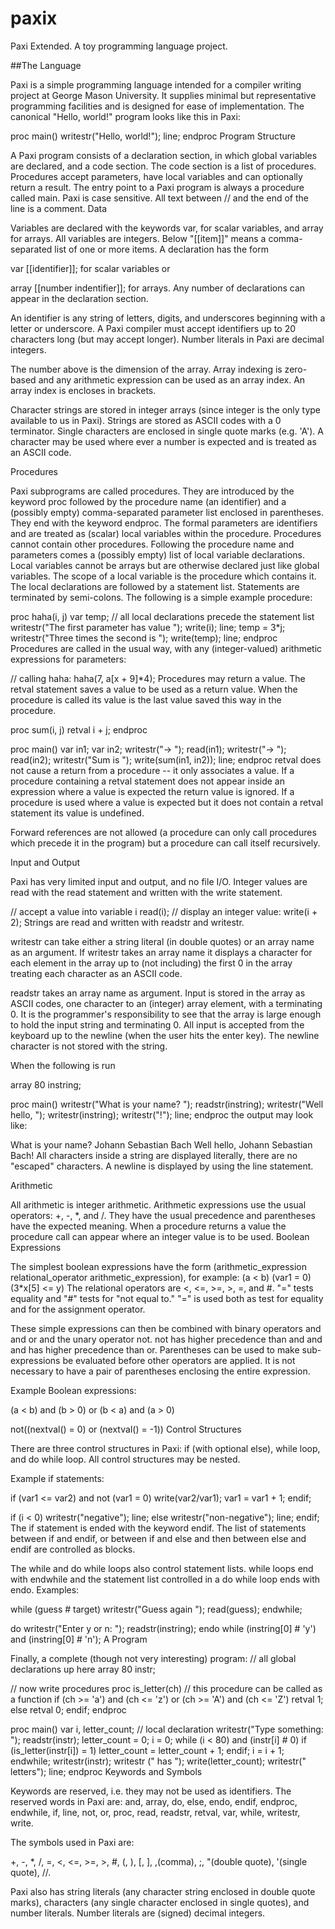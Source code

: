 # paxix
Paxi Extended. A toy programming language project. 

##The Language

Paxi is a simple programming language intended for a compiler writing project at George Mason University. It supplies minimal but representative programming facilities and is designed for ease of implementation.
The canonical "Hello, world!" program looks like this in Paxi:

proc main()
     writestr("Hello, world!");  line;
endproc
Program Structure

A Paxi program consists of a declaration section, in which global variables are declared, and a code section. The code section is a list of procedures. Procedures accept parameters, have local variables and can optionally return a result. The entry point to a Paxi program is always a procedure called main. Paxi is case sensitive. All text between // and the end of the line is a comment.
Data

Variables are declared with the keywords var, for scalar variables, and array for arrays. All variables are integers. Below "[[item]]" means a comma-separated list of one or more items. A declaration has the form

var [[identifier]];
for scalar variables or

array [[number indentifier]];
for arrays. Any number of declarations can appear in the declaration section.

An identifier is any string of letters, digits, and underscores beginning with a letter or underscore. A Paxi compiler must accept identifiers up to 20 characters long (but may accept longer). Number literals in Paxi are decimal integers.

The number above is the dimension of the array. Array indexing is zero-based and any arithmetic expression can be used as an array index. An array index is encloses in brackets.

Character strings are stored in integer arrays (since integer is the only type available to us in Paxi). Strings are stored as ASCII codes with a 0 terminator. Single characters are enclosed in single quote marks (e.g. 'A'). A character may be used where ever a number is expected and is treated as an ASCII code.

Procedures

Paxi subprograms are called procedures. They are introduced by the keyword proc followed by the procedure name (an identifier) and a (possibly empty) comma-separated parameter list enclosed in parentheses. They end with the keyword endproc. The formal parameters are identifiers and are treated as (scalar) local variables within the procedure. Procedures cannot contain other procedures.
Following the procedure name and parameters comes a (possibly empty) list of local variable declarations. Local variables cannot be arrays but are otherwise declared just like global variables. The scope of a local variable is the procedure which contains it. The local declarations are followed by a statement list. Statements are terminated by semi-colons. The following is a simple example procedure:

proc haha(i, j)
var temp;  // all local declarations precede the statement list
   writestr("The first parameter has value ");
   write(i); line;
   temp = 3*j;
   writestr("Three times the second is ");
   write(temp); line;
endproc
Procedures are called in the usual way, with any (integer-valued) arithmetic expressions for parameters:

// calling haha:
   haha(7, a[x + 9]*4);
Procedures may return a value. The retval statement saves a value to be used as a return value. When the procedure is called its value is the last value saved this way in the procedure.

proc sum(i, j)
   retval i + j;
endproc

proc main()
var in1;
var in2;
   writestr("->  ");  read(in1);
   writestr("->  ");  read(in2);
   writestr("Sum is ");
   write(sum(in1, in2)); line;
endproc
retval does not cause a return from a procedure -- it only associates a value. If a procedure containing a retval statement does not appear inside an expression where a value is expected the return value is ignored. If a procedure is used where a value is expected but it does not contain a retval statement its value is undefined.

Forward references are not allowed (a procedure can only call procedures which precede it in the program) but a procedure can call itself recursively.

Input and Output

Paxi has very limited input and output, and no file I/O.
Integer values are read with the read statement and written with the write statement.

// accept a value into variable i
   read(i);
// display an integer value:
   write(i + 2);
Strings are read and written with readstr and writestr.

writestr can take either a string literal (in double quotes) or an array name as an argument. If writestr takes an array name it displays a character for each element in the array up to (not including) the first 0 in the array treating each character as an ASCII code.

readstr takes an array name as argument. Input is stored in the array as ASCII codes, one character to an (integer) array element, with a terminating 0. It is the programmer's responsibility to see that the array is large enough to hold the input string and terminating 0. All input is accepted from the keyboard up to the newline (when the user hits the enter key). The newline character is not stored with the string.

When the following is run

array 80 instring;

proc main()
   writestr("What is your name?  ");
   readstr(instring);
   writestr("Well hello, ");
   writestr(instring);
   writestr("!"); line;
endproc
the output may look like:

What is your name?  Johann Sebastian Bach
Well hello, Johann Sebastian Bach!
All characters inside a string are displayed literally, there are no "escaped" characters. A newline is displayed by using the line statement.

Arithmetic

All arithmetic is integer arithmetic. Arithmetic expressions use the usual operators: +, -, *, and /. They have the usual precedence and parentheses have the expected meaning. When a procedure returns a value the procedure call can appear where an integer value is to be used.
Boolean Expressions

The simplest boolean expressions have the form (arithmetic_expression relational_operator arithmetic_expression), for example:
(a < b)
(var1 = 0)
(3*x[5] <= y)
The relational operators are <, <=, >=, >, =, and #. "=" tests equality and "#" tests for "not equal to." "=" is used both as test for equality and for the assignment operator.

These simple expressions can then be combined with binary operators and and or and the unary operator not. not has higher precedence than and and and has higher precedence than or. Parentheses can be used to make sub-expressions be evaluated before other operators are applied. It is not necessary to have a pair of parentheses enclosing the entire expression.

Example Boolean expressions:

(a < b) and (b > 0) or (b < a) and (a > 0)

not((nextval() = 0) or (nextval() = -1))
Control Structures

There are three control structures in Paxi: if (with optional else), while loop, and do while loop. All control structures may be nested.

Example if statements:

if (var1 <= var2) and not (var1 = 0)
   write(var2/var1);
   var1 = var1 + 1;
endif;

if (i < 0)
   writestr("negative"); line;
else
   writestr("non-negative"); line;
endif;
The if statement is ended with the keyword endif. The list of statements between if and endif, or between if and else and then between else and endif are controlled as blocks.

The while and do while loops also control statement lists. while loops end with endwhile and the statement list controlled in a do while loop ends with endo. Examples:

while (guess # target)
   writestr("Guess again  ");
   read(guess);
endwhile;

do
   writestr("Enter y or n:  ");
   readstr(instring);
endo
while (instring[0] # 'y') and (instring[0] # 'n');
A Program

Finally, a complete (though not very interesting) program:
// all global declarations up here
array 80 instr;

// now write procedures
proc is_letter(ch)
// this procedure can be called as a function
   if (ch >= 'a') and (ch <= 'z') or
               (ch >= 'A') and (ch <= 'Z')
      retval 1;
   else
      retval 0;
   endif;
endproc
   
proc main()
var i, letter_count;  // local declaration
   writestr("Type something:  ");
   readstr(instr);
   letter_count = 0;
   i = 0;
   while (i < 80) and (instr[i] # 0)
      if (is_letter(instr[i]) = 1)
         letter_count = letter_count + 1;
      endif;
      i = i + 1;
   endwhile;
   writestr(instr); writestr (" has ");
   write(letter_count); writestr(" letters"); line;
endproc
Keywords and Symbols

Keywords are reserved, i.e. they may not be used as identifiers. The reserved words in Paxi are:
and, array, do, else, endo, endif, endproc, endwhile, if, line, not, or, proc, read, readstr, retval, var, while, writestr, write.

The symbols used in Paxi are:

+, -, *, /, =, <, <=, >=, >, #, (, ), [, ], ,(comma), ;, "(double quote), '(single quote), //.

Paxi also has string literals (any character string enclosed in double quote marks), characters (any single character enclosed in single quotes), and number literals. Number literals are (signed) decimal integers. 
